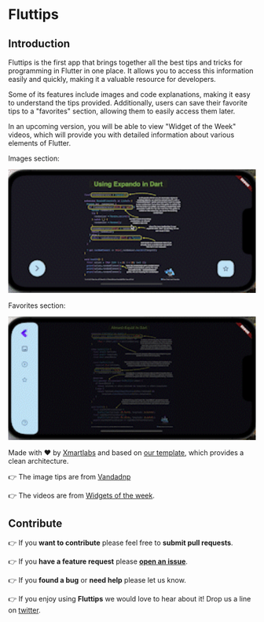# Fluttips

## Introduction

Fluttips is the first app that brings together all the best tips and tricks for programming in Flutter in one place.
It allows you to access this information easily and quickly, making it a valuable resource for developers.

Some of its features include images and code explanations, making it easy to understand the tips provided.
Additionally, users can save their favorite tips to a "favorites" section, allowing them to easily access them later.

In an upcoming version, you will be able to view "Widget of the Week" videos, which will provide you with detailed information about various elements of Flutter.

Images section:

<img src="readme/Images.gif" width="800"/> 

Favorites section:

<img src="readme/Favorites.gif" width="800"/>


Made with ❤️ by [Xmartlabs][xmartlabs] and based on [our template][xmartlabs_template], which provides a clean architecture.

👉 The image tips are from [Vandadnp][Vandadnp]

👉 The videos are from [Widgets of the week][Widget_of_the_week].

## Contribute

  👉 If you **want to contribute** please feel free to **submit pull requests**.

  👉 If you **have a feature request** please **[open an issue][new_issue]**.

  👉 If you **found a bug** or **need help** please let us know.

  👉 If you enjoy using **Fluttips** we would love to hear about it! Drop us a line on [twitter][twitter].

[xmartlabs]: http://xmartlabs.com
[xmartlabs_template]: https://github.com/xmartlabs/flutter-template
[Vandadnp]: https://github.com/vandadnp/rust-tips-and-tricks
[Widget_of_the_week]: https://www.youtube.com/playlist?list=PLjxrf2q8roU23XGwz3Km7sQZFTdB996iG
[twitter]: https://twitter.com/xmartlabs
[new_issue]: https://github.com/xmartlabs/fluttips/issues/new